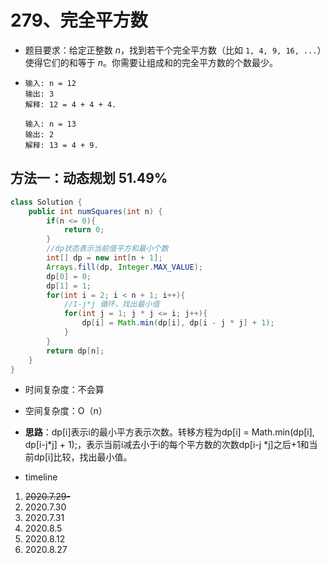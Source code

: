 # 279、完全平方数

- 题目要求：给定正整数 *n*，找到若干个完全平方数（比如 `1, 4, 9, 16, ...`）使得它们的和等于 *n*。你需要让组成和的完全平方数的个数最少。

- ```
  输入: n = 12
  输出: 3 
  解释: 12 = 4 + 4 + 4.
  
  输入: n = 13
  输出: 2
  解释: 13 = 4 + 9.
  ```



## 方法一：动态规划 51.49%

```java
class Solution {
    public int numSquares(int n) {
        if(n <= 0){
            return 0;
        }
        //dp状态表示当前值平方和最小个数
        int[] dp = new int[n + 1];
        Arrays.fill(dp, Integer.MAX_VALUE);
        dp[0] = 0;
        dp[1] = 1;
        for(int i = 2; i < n + 1; i++){
            //1-j*j 循环，找出最小值
            for(int j = 1; j * j <= i; j++){
                dp[i] = Math.min(dp[i], dp[i - j * j] + 1);
            }
        }
        return dp[n];
    }
}
```

- 时间复杂度：不会算
- 空间复杂度：O（n）
- **思路**：dp[i]表示i的最小平方表示次数。转移方程为dp[i] = Math.min(dp[i], dp[i-j*j] + 1);，表示当前i减去小于i的每个平方数的次数dp[i-j *j]之后+1和当前dp[i]比较，找出最小值。



- timeline

1. ~~2020.7.29-~~
2. 2020.7.30
3. 2020.7.31
4. 2020.8.5
5. 2020.8.12
6. 2020.8.27